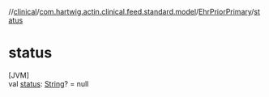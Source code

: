 //[clinical](../../../index.md)/[com.hartwig.actin.clinical.feed.standard.model](../index.md)/[EhrPriorPrimary](index.md)/[status](status.md)

# status

[JVM]\
val [status](status.md): [String](https://kotlinlang.org/api/latest/jvm/stdlib/kotlin/-string/index.html)? = null
